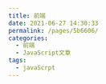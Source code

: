 ```yaml
---
title: 前端
date: 2021-06-27 14:30:33
permalink: /pages/5b6606/
categories:
  - 前端
  - JavaScript文章
tags:
  - javaScrpt
---
```

